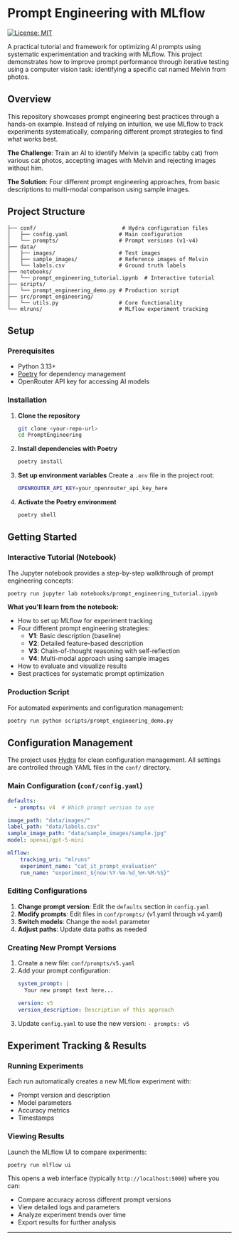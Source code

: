 # Prompt Engineering with MLflow

[![License: MIT](https://img.shields.io/badge/License-MIT-yellow.svg)](https://opensource.org/licenses/MIT)

A practical tutorial and framework for optimizing AI prompts using systematic experimentation and tracking with MLflow. This project demonstrates how to improve prompt performance through iterative testing using a computer vision task: identifying a specific cat named Melvin from photos.

## Overview

This repository showcases prompt engineering best practices through a hands-on example. Instead of relying on intuition, we use MLflow to track experiments systematically, comparing different prompt strategies to find what works best.

**The Challenge**: Train an AI to identify Melvin (a specific tabby cat) from various cat photos, accepting images with Melvin and rejecting images without him.

**The Solution**: Four different prompt engineering approaches, from basic descriptions to multi-modal comparison using sample images.

## Project Structure

```
├── conf/                           # Hydra configuration files
│   ├── config.yaml                # Main configuration
│   └── prompts/                   # Prompt versions (v1-v4)
├── data/
│   ├── images/                    # Test images
│   ├── sample_images/             # Reference images of Melvin
│   └── labels.csv                 # Ground truth labels
├── notebooks/
│   └── prompt_engineering_tutorial.ipynb  # Interactive tutorial
├── scripts/
│   └── prompt_engineering_demo.py # Production script
├── src/prompt_engineering/
│   └── utils.py                   # Core functionality
└── mlruns/                        # MLflow experiment tracking
```

## Setup

### Prerequisites
- Python 3.13+
- [Poetry](https://python-poetry.org/docs/#installation) for dependency management
- OpenRouter API key for accessing AI models

### Installation

1. **Clone the repository**
   ```bash
   git clone <your-repo-url>
   cd PromptEngineering
   ```

2. **Install dependencies with Poetry**
   ```bash
   poetry install
   ```

3. **Set up environment variables**
   Create a `.env` file in the project root:
   ```bash
   OPENROUTER_API_KEY=your_openrouter_api_key_here
   ```

4. **Activate the Poetry environment**
   ```bash
   poetry shell
   ```

## Getting Started

### Interactive Tutorial (Notebook)

The Jupyter notebook provides a step-by-step walkthrough of prompt engineering concepts:

```bash
poetry run jupyter lab notebooks/prompt_engineering_tutorial.ipynb
```

**What you'll learn from the notebook:**
- How to set up MLflow for experiment tracking
- Four different prompt engineering strategies:
  - **V1**: Basic description (baseline)
  - **V2**: Detailed feature-based description
  - **V3**: Chain-of-thought reasoning with self-reflection
  - **V4**: Multi-modal approach using sample images
- How to evaluate and visualize results
- Best practices for systematic prompt optimization

### Production Script

For automated experiments and configuration management:

```bash
poetry run python scripts/prompt_engineering_demo.py
```

## Configuration Management

The project uses [Hydra](https://hydra.cc/) for clean configuration management. All settings are controlled through YAML files in the `conf/` directory.

### Main Configuration (`conf/config.yaml`)

```yaml
defaults:
  - prompts: v4  # Which prompt version to use

image_path: "data/images/"
label_path: "data/labels.csv"
sample_image_path: "data/sample_images/sample.jpg"
model: openai/gpt-5-mini

mlflow:
    tracking_uri: "mlruns"
    experiment_name: "cat_it_prompt_evaluation"
    run_name: "experiment_${now:%Y-%m-%d_%H-%M-%S}"
```

### Editing Configurations

1. **Change prompt version**: Edit the `defaults` section in `config.yaml`
2. **Modify prompts**: Edit files in `conf/prompts/` (v1.yaml through v4.yaml)
3. **Switch models**: Change the `model` parameter
4. **Adjust paths**: Update data paths as needed

### Creating New Prompt Versions

1. Create a new file: `conf/prompts/v5.yaml`
2. Add your prompt configuration:
   ```yaml
   system_prompt: |
     Your new prompt text here...
   
   version: v5
   version_description: Description of this approach
   ```
3. Update `config.yaml` to use the new version: `- prompts: v5`

## Experiment Tracking & Results

### Running Experiments

Each run automatically creates a new MLflow experiment with:
- Prompt version and description
- Model parameters
- Accuracy metrics
- Timestamps

### Viewing Results

Launch the MLflow UI to compare experiments:

```bash
poetry run mlflow ui
```

This opens a web interface (typically `http://localhost:5000`) where you can:
- Compare accuracy across different prompt versions
- View detailed logs and parameters
- Analyze experiment trends over time
- Export results for further analysis


---

